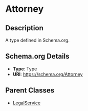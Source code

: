 # Attorney

## Description
A type defined in Schema.org.

## Schema.org Details
- **Type**: Type
- **URI**: https://schema.org/Attorney

## Parent Classes
- [LegalService](../LegalService.md)

